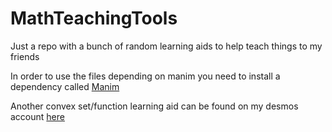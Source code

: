 # MathTeachingTools
Just a repo with a bunch of random learning aids to help teach things to my friends

In order to use the files depending on manim you need to install a dependency called [Manim](https://github.com/3b1b/manim)

Another convex set/function learning aid can be found on my desmos account [here](https://www.desmos.com/calculator/fktwsoacrt)
